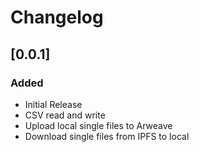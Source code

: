 # Changelog

## [0.0.1]
### Added
- Initial Release
- CSV read and write
- Upload local single files to Arweave
- Download single files from IPFS to local

